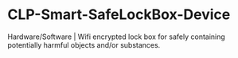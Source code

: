 # CLP-Smart-SafeLockBox-Device
Hardware/Software | Wifi encrypted lock box for safely containing potentially harmful objects and/or substances.
